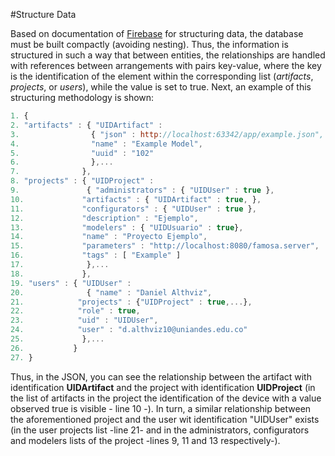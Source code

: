 #Structure Data

Based on documentation of [Firebase](https://firebase.google.com/docs/database/) for structuring data, the database must be built compactly (avoiding nesting). Thus, the information is structured in such a way that between entities, the relationships are handled with references between arrangements with pairs key-value, where the key is the identification of the element within the corresponding list (_artifacts_, _projects_, or _users_), while the value is set to true. Next, an example of this  structuring methodology is shown:

```javascript
1. {
2. "artifacts" : { "UIDArtifact" :
3.                { "json" : http://localhost:63342/app/example.json",
4.                "name" : "Example Model", 
5.                "uuid" : "102" 
6.                },...
7.              },
8. "projects" : { "UIDProject" :
9.               { "administrators" : { "UIDUser" : true },                      
10.             "artifacts" : { "UIDArtifact" : true, }, 
11.             "configurators" : { "UIDUser" : true },             
12.             "description" : "Ejemplo", 
13.             "modelers" : { "UIDUsuario" : true},
14.             "name" : "Proyecto Ejemplo", 
15.             "parameters" : "http://localhost:8080/famosa.server", 
16.             "tags" : [ "Example" ] 
17.              },...
18.             },
19. "users" : { "UIDUser" : 
20.              { "name" : "Daniel Althviz", 
21.            "projects" : {"UIDProject" : true,...}, 
22.            "role" : true, 
23.            "uid" : "UIDUser",
24.            "user" : "d.althviz10@uniandes.edu.co" 
25.             },...
26.           }
27. }
```
Thus, in the JSON, you can see the relationship between the artifact with identification **UIDArtifact** and the project with identification **UIDProject** (in the list of artifacts in the project the identification of the device with a value observed true is visible - line 10 -). In turn, a similar relationship between the aforementioned project and the user wit identification "UIDUser" exists (in the user projects list -line 21- and  in the administrators, configurators and modelers lists of the project -lines 9, 11 and 13 respectively-).

